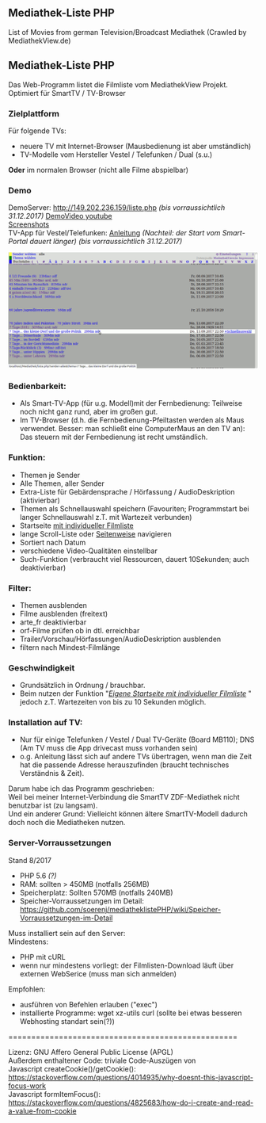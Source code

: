 Mediathek-Liste PHP
---------------------------------------------------------------------------------------

List of Movies from german Television/Broadcast Mediathek (Crawled by MediathekView.de)

Mediathek-Liste PHP
---------------------------------------------------------------------------------------

Das Web-Programm listet die Filmliste vom MediathekView Projekt.  Optimiert für SmartTV / TV-Browser  


### Zielplattform
Für folgende TVs:

 *  neuere TV mit Internet-Browser (Mausbedienung ist aber umständlich)
 *  TV-Modelle vom Hersteller Vestel / Telefunken / Dual (s.u.)

**Oder** im normalen Browser (nicht alle Filme abspielbar)

### Demo
DemoServer: http://149.202.236.159/liste.php   *(bis vorraussichtlich 31.12.2017)*
[DemoVideo youtube](https://youtu.be/DLFDfNCTSYQ)  
[Screenshots](https://github.com/soerenj/mediatheklistePHP/wiki)    
TV-App für Vestel/Telefunken: [Anleitung](https://github.com/soerenj/mediatheklistePHP/wiki/DNS-Hack-auf-Smart-TV) *(Nachteil: der Start vom Smart-Portal dauert länger)*  *(bis vorraussichtlich 31.12.2017)*

![Screenshot mit Themenliste](img/screenshots/Bildschirmfoto_themenliste.png)





### Bedienbarkeit:

  * Als Smart-TV-App (für u.g. Modell)mit der Fernbedienung: Teilweise noch nicht ganz rund, aber im großen gut.
  * Im TV-Browser (d.h. die Fernbedienung-Pfeiltasten werden als Maus verwendet. Besser: man schließt eine ComputerMaus an den TV an): Das steuern mit der Fernbedienung ist recht umständlich.


### Funktion:
  * Themen je Sender
  * Alle Themen, aller Sender 
  * Extra-Liste für Gebärdensprache / Hörfassung / AudioDeskription (aktivierbar)
  * Themen als Schnellauswahl speichern (Favouriten; Programmstart bei langer Schnellauswahl z.T. mit Wartezeit verbunden)
  * Startseite [mit individueller Filmliste](https://raw.githubusercontent.com/soerenj/mediatheklistePHP/master/img/screenshots/Bildschirmfoto_schnellauswahl.png)
  * lange Scroll-Liste oder [Seitenweise](https://raw.githubusercontent.com/soerenj/mediatheklistePHP/master/img/screenshots/Bildschirmfoto_themenliste_seitenweise.png) navigieren
  * Sortiert nach Datum
  * verschiedene Video-Qualitäten einstellbar
  * Such-Funktion (verbraucht viel Ressourcen, dauert 10Sekunden; auch deaktivierbar)
  
### Filter:
  * Themen ausblenden
  * Filme ausblenden (freitext)
  * arte_fr deaktivierbar
  * orf-Filme prüfen ob in dtl. erreichbar 
  * Trailer/Vorschau/Hörfassungen/AudioDeskription ausblenden
  * filtern nach Mindest-Filmlänge  

### Geschwindigkeit
  * Grundsätzlich in Ordnung / brauchbar.
  * Beim nutzen der Funktion "[*Eigene Startseite mit individueller Filmliste*](https://raw.githubusercontent.com/soerenj/mediatheklistePHP/master/img/screenshots/Bildschirmfoto_schnellauswahl.png) " jedoch z.T. Wartezeiten von bis zu 10 Sekunden möglich.
  
### Installation auf TV:

  * Nur für einige Telefunken / Vestel / Dual TV-Geräte (Board MB110); DNS (Am TV muss die App drivecast muss vorhanden sein)
  * o.g. Anleitung lässt sich auf andere TVs übertragen, wenn man die Zeit hat die passende Adresse herauszufinden (braucht technisches Verständnis & Zeit).  
  
Darum habe ich das Programm geschrieben:  
Weil bei meiner Internet-Verbindung die SmartTV ZDF-Mediathek nicht benutzbar ist (zu langsam).  
Und ein anderer Grund: Vielleicht können ältere SmartTV-Modell dadurch doch noch die Mediatheken nutzen.  

### Server-Vorraussetzungen
Stand 8/2017  
- PHP 5.6 *(?)*
- RAM: sollten > 450MB (notfalls 256MB)
- Speicherplatz: Sollten 570MB (notfalls 240MB)
- Speicher-Vorraussetzungen im Detail: https://github.com/soerenj/mediatheklistePHP/wiki/Speicher-Vorraussetzungen-im-Detail

Muss installiert sein auf den Server:  
Mindestens:  
- PHP mit cURL  
- wenn nur mindestens vorliegt: der Filmlisten-Download läuft über externen WebSerice (muss man sich anmelden)  

Empfohlen:  
- ausführen von Befehlen erlauben ("exec")
- installierte Programme: wget xz-utils curl (sollte bei etwas besseren Webhosting standart sein(?))


==================================================

Lizenz:  GNU Affero General Public License (APGL)  
Außerdem enthaltener Code: 
        triviale Code-Auszügen von  
                Javascript createCookie()/getCookie(): https://stackoverflow.com/questions/4014935/why-doesnt-this-javascript-focus-work  
                Javascript formItemFocus(): https://stackoverflow.com/questions/4825683/how-do-i-create-and-read-a-value-from-cookie  

